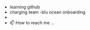- learning github
- charging team
-blu ocean
onboarding
- 
- 📫 How to reach me ...

<!---
soumyafernandes/soumyafernandes is a ✨ special ✨ repository because its `README.md` (this file) appears on your GitHub profile.
You can click the Preview link to take a look at your changes.
--->
